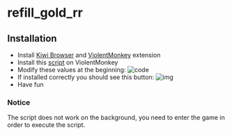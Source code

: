 # refill_gold_rr

## Installation
- Install [Kiwi Browser][kiwi] and [ViolentMonkey][vm] extension
- Install this [script][myscript] on ViolentMonkey
- Modify these values at the beginning: ![code] 
- If installed correctly you should see this button: ![img]
- Have fun

### Notice
The script does not work on the background, you need to enter the game in order to execute the script.




[kiwi]: https://play.google.com/store/apps/details?id=com.kiwibrowser.browser
[vm]: https://chrome.google.com/webstore/detail/violentmonkey/jinjaccalgkegednnccohejagnlnfdag
[myscript]: https://github.com/pbl0/refill_gold_rr/raw/master/RefillGold.user.js
[code]: https://raw.githubusercontent.com/pbl0/refill_gold_rr/master/code.png
[img]: https://raw.githubusercontent.com/pbl0/refill_gold_rr/master/screen.png


